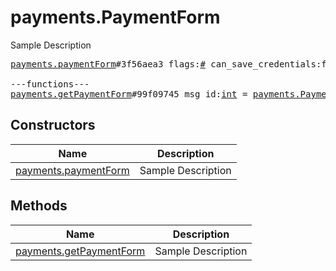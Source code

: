 # payments.PaymentForm

Sample Description

<pre>
<a href="../constructor/payments.paymentForm.md">payments.paymentForm</a>#3f56aea3 flags:<a href="../type/#.md">#</a> can_save_credentials:flags.2?<a href="../type/true.md">true</a> password_missing:flags.3?<a href="../type/true.md">true</a> bot_id:<a href="../type/int.md">int</a> invoice:<a href="../type/Invoice.md">Invoice</a> provider_id:<a href="../type/int.md">int</a> url:<a href="../type/string.md">string</a> native_provider:flags.4?<a href="../type/string.md">string</a> native_params:flags.4?<a href="../type/DataJSON.md">DataJSON</a> saved_info:flags.0?<a href="../type/PaymentRequestedInfo.md">PaymentRequestedInfo</a> saved_credentials:flags.1?<a href="../type/PaymentSavedCredentials.md">PaymentSavedCredentials</a> users:Vector&lt;<a href="../type/User.md">User</a>&gt; = <a href="../type/payments.PaymentForm.md">payments.PaymentForm</a>;

---functions---
<a href="../method/payments.getPaymentForm.md">payments.getPaymentForm</a>#99f09745 msg_id:<a href="../type/int.md">int</a> = <a href="../type/payments.PaymentForm.md">payments.PaymentForm</a>;
</pre>

## Constructors

| Name | Description |
|------|-------------|
| [payments.paymentForm](../constructor/payments.paymentForm.md) | Sample Description |

## Methods

| Name | Description |
|------|-------------|
| [payments.getPaymentForm](../method/payments.getPaymentForm.md) | Sample Description |
